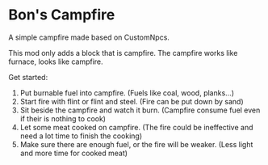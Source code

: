 # Bon's Campfire

A simple campfire made based on CustomNpcs.

This mod only adds a block that is campfire.
The campfire works like furnace, looks like campfire.

Get started:
1. Put burnable fuel into campfire. (Fuels like coal, wood, planks...)
2. Start fire with flint or flint and steel. (Fire can be put down by sand)
3. Sit beside the campfire and watch it burn. (Campfire consume fuel even if their is nothing to cook)
4. Let some meat cooked on campfire. (The fire could be ineffective and need a lot time to finish the cooking)
5. Make sure there are enough fuel, or the fire will be weaker. (Less light and more time for cooked meat)